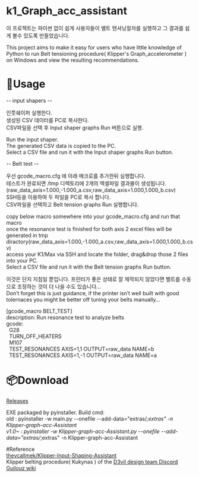 # k1_Graph_acc_assistant<br/>
이 프로젝트는 파이썬 없이 쉽게 사용자들이 밸트 탠셔닝절차를 실행하고 그 결과를 쉽게 볼수 있도록 만들었습니다.<br/>

This project aims to make it easy for users who have little knowledge of Python to run Belt tensioning procedure( Klipper's Graph_accelerometer ) on Windows and view the resulting recommendations.<br/>

# 🔌Usage
-- input shapers -- <br/>

인풋쉐이퍼 실행한다.<br/>
생성된 CSV 데이터를 PC로 복사한다.<br/>
CSV파일을 선택 후 Input shaper graphs Run 버튼으로 실행.<br/>

Run the input shaper.<br/>
The generated CSV data is copied to the PC.<br/>
Select a CSV file and run it with the Input shaper graphs Run button.<br/>

-- Belt test --<br/>

우선 gcode_macro.cfg 에 아래 메크로를 추가한뒤 실행합니다.<br/>
테스트가 완료되면 /tmp 디렉토리에 2개의 엑셀파일 결과물이 생성됩니다.(raw_data_axis=1.000,-1.000_a.csv,raw_data_axis=1.000,1.000_b.csv)<br/>
SSH등을 이용하여 두 파일을 PC로 복사 합니다.<br/>
CSV파일을 선택하고 Belt tension graphs Run 실행합니다.<br/>

copy below macro somewhere into your gcode_macro.cfg and run that macro <br/>
once the resonance test is finished for both axis 2 excel files will be generated in tmp diractory(raw_data_axis=1.000,-1.000_a.csv,raw_data_axis=1.000,1.000_b.csv)<br/>
access your K1/Max via SSH and locate the folder, drag&drop those 2 files into your PC.<br/>
Select a CSV file and run it with the Belt tension graphs Run button.<br/>


이것은 단지 지침일 뿐입니다. 프린터가 좋은 상태로 잘 제작되지 않았다면 벨트를 수동으로 조정하는 것이 더 나을 수도 있습니다…<br/>
Don’t forget this is just guidance, if the printer isn’t well built with good tolernaces you might be better off tuning your belts manually…<br/>

[gcode_macro BELT_TEST]<br/>
description: Run resonance test to analyze belts<br/>
gcode:<br/>
&nbsp;&nbsp;G28<br/>
&nbsp;&nbsp;TURN_OFF_HEATERS<br/>
&nbsp;&nbsp;M107<br/>
&nbsp;&nbsp;TEST_RESONANCES AXIS=1,1 OUTPUT=raw_data NAME=b<br/>
&nbsp;&nbsp;TEST_RESONANCES AXIS=1,-1 OUTPUT=raw_data NAME=a<br/>

# 📦Download<br/>
[Releases](https://github.com/hjoungjoo/k1_Graph_acc_assistant/releases)<br/>

EXE packaged by pyinstaller. Build cmd:<br/>
old : pyinstaller -w main.py --onefile --add-data="extras/*;extras" -n Klipper-graph-acc-Assistant<br/>
v1.0~ : pyinstaller -w Klipper-graph-acc-Assistant.py --onefile --add-data="extras/*;extras" -n Klipper-graph-acc-Assistant<br/>

#Reference<br/>
[theycallmek/Klipper-Input-Shaping-Assistant](https://github.com/theycallmek/Klipper-Input-Shaping-Assistant)<br/>
Klipper belting procedure( Kukynas ) of the [D3vil design team Discord](https://discord.gg/d3vil-design)<br/>
[Guilouz wiki](https://github.com/Guilouz/Creality-K1-and-K1-Max/wiki)<br/>
